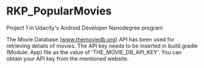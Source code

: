 # RKP_PopularMovies

Project 1 in Udacity's Android Developer Nanodegree program

The Movie Database (www.themoviedb.org) API has been used for retrieving details of movies. The API key needs to be inserted in build.gradle (Module: App) file as the value of 'THE_MOVIE_DB_API_KEY'. You can obtain your API key from the mentioned website.
